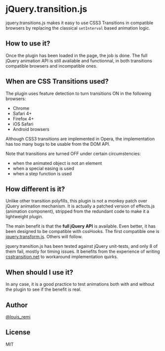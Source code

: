 jQuery.transition.js
====================

jquery.transitions.js makes it easy to use CSS3 Transitions in compatible browsers
by replacing the classical `setInterval` based animation logic.

How to use it?
--------------

Once the plugin has been loaded in the page, the job is done.
The full jQuery animation API is still available and functionnal, in both transitions compatible browsers and incompatible ones.

When are CSS Transitions used?
-----------------------------

The plugin uses feature detection to turn transitions ON in the following browsers:

- Chrome
- Safari 4+
- Firefox 4+
- iOS Safari
- Android browsers

Although CSS3 transitions are implemented in Opera, the implementation has too many bugs to be usable from the DOM API.

Note that transitions are turned OFF under certain circumstencies:

- when the animated object is not an element
- when a special easing is used
- when a step function is used

How different is it?
--------------------

Unlike other transition polyfills, this plugin is not a monkey patch over jQuery animation mechanism.
It is actually a patched version of effects.js (animation component), stripped from the redundant code to make it a lightweight plugin.

The main benefit is that the **full jQuery API** is available.
Even better, it has been designed to be compatible with cssHooks.
The first compatible one is [jquery.transform.js](http://github.com/lrbabe/jquery.transform.js).
Others will follow.

jquery.transition.js has been tested against jQuery unit-tests, and only 8 of them fail, mostly for timing issues.
It benefits from the experience of writing [csstransition.net](http://www.csstransition.net/) to workaround implementation quirks.

When should I use it?
---------------------

In any case, it is a good practice to test animations both with and without the plugin to see if the benefit is real.

Author
------

[@louis_remi](http://twitter.com/louis_remi)

License
-------

MIT